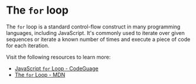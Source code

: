 # The `for` loop

The `for` loop is a standard control-flow construct in many programming languages, including JavaScript. It's commonly used to iterate over given sequences or iterate a known number of times and execute a piece of code for each iteration.

Visit the following resources to learn more:

- [JavaScript `for` Loop - CodeGuage](https://www.codeguage.com/courses/js/loops-for-loop)
- [The `for` Loop - MDN](https://developer.mozilla.org/en-US/docs/Web/JavaScript/Reference/Statements/for)
